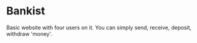 # Bankist

Basic website with four users on it. You can simply send, receive, deposit, withdraw 'money'. 

